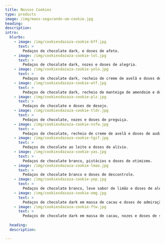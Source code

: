 ```yaml
---
title: Nossos Cookies
type: products
image: /img/maos-segurando-um-cookie.jpg
heading: 
description: 
intro:
  blurbs:
    - image: /img/cookiesdazaza-cookie-bff.jpg
      text: >
        Pedaços de chocolate dark, e doses de afeto.
    - image: /img/cookiesdazaza-cookie-lol.jpg
      text: >
        Pedaços de chocolate dark, nozes e doses de alegria.
    - image: /img/cookiesdazaza-cookie-yolo.jpg
      text: >
        Pedaços de chocolate dark, recheio de creme de avelã e doses de coragem.
    - image: /img/cookiesdazaza-cookie-wtf.jpg
      text: >
        Pedaços de chocolate dark, recheio de manteiga de amendoim e doses de indignação.
    - image: /img/cookiesdazaza-cookie-plz.jpg
      text: >
        Pedaços de chocolate e doses de desejo.
    - image: /img/cookiesdazaza-cookie-tldr.jpg
      text: >
        Pedaços de chocolate, nozes e doses de preguiça.
    - image: /img/cookiesdazaza-cookie-nsfw.jpg
      text: >
        Pedaços de chocolate, recheio de creme de avelã e doses de audácia.
    - image: /img/cookiesdazaza-cookie-tgif.jpg
      text: >
        Pedaços de chocolate ao leite e doses de alívio.
    - image: /img/cookiesdazaza-cookie-yas.jpg
      text: >
        Pedaços de chocolate branco, pistácios e doses de otimismo.
    - image: /img/cookiesdazaza-cookie-lmao.jpg
      text: >
        Pedaços de chocolate branco e doses de descontrole.
    - image: /img/cookiesdazaza-cookie-yep.jpg
      text: >
        Pedaços de chocolate branco, leve sabor de limão e doses de alegria.
    - image: /img/cookiesdazaza-cookie-omg.jpg
      text: >
        Pedaços de chocolate dark em massa de cacau e doses de admiração.
    - image: /img/cookiesdazaza-cookie-ftw.jpg
      text: >
        Pedaços de chocolate dark em massa de cacau, nozes e doses de sucesso.
    
  heading: 
  description: 

---
```



